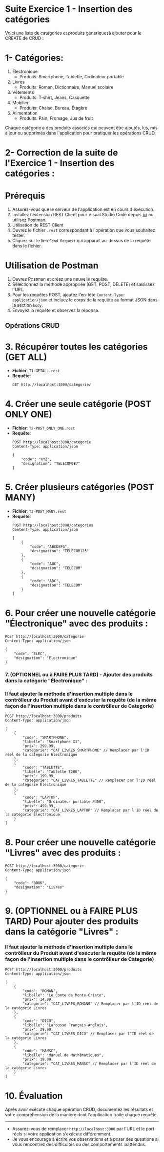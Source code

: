 # Suite Exercice 1 - Insertion des catégories 

Voici une liste de catégories et produits génériquesà ajouter pour le CREATE de CRUD :

# 1- Catégories:

1. Électronique
   - Produits: Smartphone, Tablette, Ordinateur portable
2. Livres
   - Produits: Roman, Dictionnaire, Manuel scolaire
3. Vêtements
   - Produits: T-shirt, Jeans, Casquette
4. Mobilier
   - Produits: Chaise, Bureau, Étagère
5. Alimentation
   - Produits: Pain, Fromage, Jus de fruit

Chaque catégorie a des produits associés qui peuvent être ajoutés, lus, mis à jour ou supprimés dans l'application pour pratiquer les opérations CRUD.


# 2- Correction de la suite de l'Exercice 1 - Insertion des catégories : 

# Prérequis

1. Assurez-vous que le serveur de l'application est en cours d'exécution.
2. Installez l'extension REST Client pour Visual Studio Code depuis [ici](https://marketplace.visualstudio.com/items?itemName=humao.rest-client) ou utilisez Postman.
3. Utilisation de REST Client
4. Ouvrez le fichier `.rest` correspondant à l'opération que vous souhaitez tester.
5. Cliquez sur le lien `Send Request` qui apparaît au-dessus de la requête dans le fichier.

# Utilisation de Postman

1. Ouvrez Postman et créez une nouvelle requête.
2. Sélectionnez la méthode appropriée (GET, POST, DELETE) et saisissez l'URL.
3. Pour les requêtes POST, ajoutez l'en-tête `Content-Type: application/json` et incluez le corps de la requête au format JSON dans la section `body`.
4. Envoyez la requête et observez la réponse.


## Opérations CRUD

# 3. Récupérer toutes les catégories (GET ALL)

- **Fichier**: `T1-GETALL.rest`
- **Requête**:
  ```http
  GET http://localhost:3000/categorie/
  ```

# 4. Créer une seule catégorie (POST ONLY ONE)

- **Fichier**: `T2-POST_ONLY_ONE.rest`
- **Requête**:
  ```http
  POST http://localhost:3000/categorie
  Content-Type: application/json

  {
      "code": "XYZ",
      "designation": "TELECOM987"
  }
  ```

# 5. Créer plusieurs catégories (POST MANY)

- **Fichier**: `T3-POST_MANY.rest`
- **Requête**:
  ```http
  POST http://localhost:3000/categories
  Content-Type: application/json

  [
      {
          "code": "ABCDEFG",
          "designation": "TELECOM123"
      },
      {
          "code": "ABC",
          "designation": "TELECOM"
      },
      {
          "code": "ABC",
          "designation": "TELECOM"
      }
  ]
  ```


# 6. Pour créer une nouvelle catégorie "Électronique" avec des produits :

```http
POST http://localhost:3000/categorie
Content-Type: application/json

{
    "code": "ELEC",
    "designation": "Électronique"
}
```

### 7. (OPTIONNEL ou à FAIRE PLUS TARD) - Ajouter des produits dans la catégorie "Électronique" :
### Il faut ajouter la méthode d'insertion multiple dans le contrôlleur du Produit avant d'exécuter la requête (de la même façon de l'insertion multiple dans le contrôlleur de Categorie)
```http
POST http://localhost:3000/produits
Content-Type: application/json

[
    {
        "code": "SMARTPHONE",
        "libelle": "Smartphone X1",
        "prix": 299.99,
        "categorie": "CAT_LIVRES_SMARTPHONE" // Remplacer par l'ID réel de la catégorie Électronique
    },
    {
        "code": "TABLETTE",
        "libelle": "Tablette T200",
        "prix": 199.99,
        "categorie": "CAT_LIVRES_TABLETTE" // Remplacer par l'ID réel de la catégorie Électronique
    },
    {
        "code": "LAPTOP",
        "libelle": "Ordinateur portable P450",
        "prix": 499.99,
        "categorie": "CAT_LIVRES_LAPTOP" // Remplacer par l'ID réel de la catégorie Électronique
    }
]
```

# 8. Pour créer une nouvelle catégorie "Livres" avec des produits :

```http
POST http://localhost:3000/categorie
Content-Type: application/json

{
    "code": "BOOK",
    "designation": "Livres"
}
```

# 9. (OPTIONNEL ou à FAIRE PLUS TARD) Pour ajouter des produits dans la catégorie "Livres" :

### Il faut ajouter la méthode d'insertion multiple dans le contrôlleur du Produit avant d'exécuter la requête (de la même façon de l'insertion multiple dans le contrôlleur de Categorie)

```http
POST http://localhost:3000/produits
Content-Type: application/json

[
    {
        "code": "ROMAN",
        "libelle": "Le Comte de Monte-Cristo",
        "prix": 14.99,
        "categorie": "CAT_LIVRES_ROMANS" // Remplacer par l'ID réel de la catégorie Livres
    },
    {
        "code": "DICO",
        "libelle": "Larousse Français-Anglais",
        "prix": 29.99,
        "categorie": "CAT_LIVRES_DICO" // Remplacer par l'ID réel de la catégorie Livres
    },
    {
        "code": "MANSC",
        "libelle": "Manuel de Mathématiques",
        "prix": 19.99,
        "categorie": "CAT_LIVRES_MANSC" // Remplacer par l'ID réel de la catégorie Livres
    }
]
```

# 10. Évaluation

Après avoir exécuté chaque opération CRUD, documentez les résultats et votre compréhension de la manière dont l'application traite chaque requête.

---

- Assurez-vous de remplacer `http://localhost:3000` par l'URL et le port réels si votre application s'exécute différemment.
- Je vous encourage à écrire vos  observations et à poser des questions si vous rencontrez des difficultés ou des comportements inattendus.
